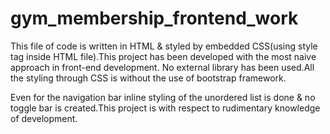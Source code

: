 # gym_membership_frontend_work
This file of code is written in HTML & styled by embedded CSS(using style tag inside HTML file).This project has been developed with the most naive approach in front-end development.
No external library has been used.All the styling through CSS is without the use of bootstrap framework.


Even for the navigation bar inline styling of the unordered list is done & no toggle bar is created.This project is with respect to rudimentary knowledge of development. 

